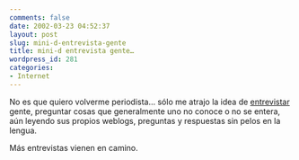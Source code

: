 ```yaml
---
comments: false
date: 2002-03-23 04:52:37
layout: post
slug: mini-d-entrevista-gente
title: mini-d entrevista gente…
wordpress_id: 281
categories:
- Internet
---
```


No es que quiero volverme periodista… sólo me atrajo la idea de [entrevistar](/archivos/categorias/entrevistas_de_minid/) gente, preguntar cosas que generalmente uno no conoce o no se entera, aún leyendo sus propios weblogs, preguntas y respuestas sin pelos en la lengua.





Más entrevistas vienen en camino.




 
